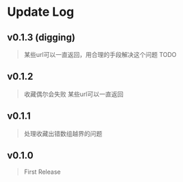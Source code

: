 # Update Log

## v0.1.3 (digging)
> 某些url可以一直返回，用合理的手段解决这个问题
> TODO

## v0.1.2
> 收藏偶尔会失败
> 某些url可以一直返回

## v0.1.1
> 处理收藏出错数组越界的问题

## v0.1.0
> First Release
